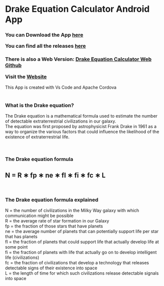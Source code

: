 # Drake Equation Calculator Android App

<h3>

You can Download the App [here](https://github.com/NickMihal/Drake-Equation-Calculator-Android/releases/download/v1.0.0/Drake.Equation.Calculator.v1.0.0.apk)
  
You can find all the releases [here](https://github.com/NickMihal/Drake-Equation-Calculator-Android/releases)

</h3>

<h3>
  
There is also a Web Version: [Drake Equation Calculator Web Github](https://github.com/NickMihal/Drake-Equation-Calculator-Web) <br>

Visit the [Website](https://nickmihal.github.io/Drake-Equation-Calculator-Web/)
  
</h3>
This App is created with Vs Code and Apache Cordova <br>

<br>

<h3> What is the Drake equation? </h3>

The Drake equation is a mathematical formula used to estimate the number of detectable extraterrestrial civilizations in our galaxy. <br>
The equation was first proposed by astrophysicist Frank Drake in 1961 as a way to organize the various factors that could influence the likelihood of the existence of extraterrestrial life.

<br>

<h3> The Drake equation formula </h3>

<h2> N = R ∗ fp ∗ ne ∗ fl ∗ fi ∗ fc ∗ L </h2>
<br>

<h3> The Drake equation formula explained </h3>

N = the number of civilizations in the Milky Way galaxy with which communication might be possible <br>
R = the average rate of star formation in our Galaxy <br>
fp = the fraction of those stars that have planets <br>
ne = the average number of planets that can potentially support life per star that has planets <br>
fl = the fraction of planets that could support life that actually develop life at some point <br>
fi = the fraction of planets with life that actually go on to develop intelligent life (civilizations) <br>
fc = the fraction of civilizations that develop a technology that releases detectable signs of their existence into space <br>
L = the length of time for which such civilizations release detectable signals into space <br>
